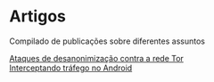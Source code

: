 # Artigos
Compilado de publicações sobre diferentes assuntos

[Ataques de desanonimização contra a rede Tor](https://github.com/LTx-Security/Artigos/blob/main/TOR.pdf)<br>
[Interceptando tráfego no Android](https://github.com/LTx-Security/Artigos/blob/main/Android.pdf)<br>

